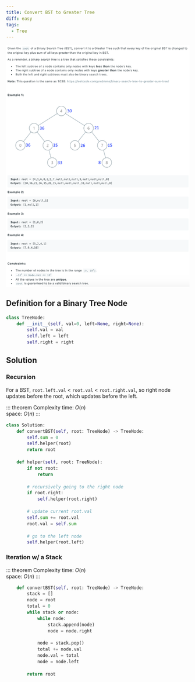 ```yaml
---
title: Convert BST to Greater Tree
diff: easy
tags:
  - Tree
---
```


<img class="medium-zoom" src="/algo/convert-bst-to-greater-tree.png" alt="https://leetcode.com/problems/convert-bst-to-greater-tree">

## Definition for a Binary Tree Node

```py
class TreeNode:
    def __init__(self, val=0, left=None, right=None):
        self.val = val
        self.left = left
        self.right = right
```

## Solution

### Recursion

For a BST, `root.left.val` < `root.val` < `root.right.val`, so right node updates before the root, which updates before the left.

::: theorem Complexity
time: $O(n)$  
space: $O(n)$
:::

```py
class Solution:
    def convertBST(self, root: TreeNode) -> TreeNode:
        self.sum = 0
        self.helper(root)
        return root

    def helper(self, root: TreeNode):
        if not root:
            return

        # recursively going to the right node
        if root.right:
            self.helper(root.right)

        # update current root.val
        self.sum += root.val
        root.val = self.sum

        # go to the left node
        self.helper(root.left)
```

### Iteration w/ a Stack

::: theorem Complexity
time: $O(n)$  
space: $O(n)$
:::

```py
    def convertBST(self, root: TreeNode) -> TreeNode:
        stack = []
        node = root
        total = 0
        while stack or node:
            while node:
                stack.append(node)
                node = node.right

            node = stack.pop()
            total += node.val
            node.val = total
            node = node.left

        return root
```

<!-- ### Reverse Morris In-order Traversal (REDO) -->
